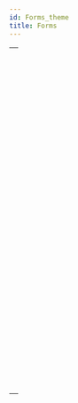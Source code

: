 ```yaml
---
id: Forms_theme
title: Forms
---
```



||
|---|
|[<!-- INCLUDE #_command_.Current form name.Syntax -->](../../commands-legacy/current-form-name.md)<br/>|
|[<!-- INCLUDE #_command_.Form.Syntax -->](../../commands/form.md)<br/>|
|[<!-- INCLUDE #_command_.FORM Convert to dynamic.Syntax -->](../../commands-legacy/form-convert-to-dynamic.md)<br/>|
|[<!-- INCLUDE #_command_.FORM FIRST PAGE.Syntax -->](../../commands-legacy/form-first-page.md)<br/>|
|[<!-- INCLUDE #_command_.FORM Get color scheme.Syntax -->](../../commands-legacy/form-get-color-scheme.md)<br/>|
|[<!-- INCLUDE #_command_.FORM Get current page.Syntax -->](../../commands-legacy/form-get-current-page.md)<br/>|
|[<!-- INCLUDE #_command_.FORM GET ENTRY ORDER.Syntax -->](../../commands-legacy/form-get-entry-order.md)<br/>|
|[<!-- INCLUDE #_command_.FORM GET HORIZONTAL RESIZING.Syntax -->](../../commands-legacy/form-get-horizontal-resizing.md)<br/>|
|[<!-- INCLUDE #_command_.FORM GET OBJECTS.Syntax -->](../../commands-legacy/form-get-objects.md)<br/>|
|[<!-- INCLUDE #_command_.FORM GET PROPERTIES.Syntax -->](../../commands-legacy/form-get-properties.md)<br/>|
|[<!-- INCLUDE #_command_.FORM GET VERTICAL RESIZING.Syntax -->](../../commands-legacy/form-get-vertical-resizing.md)<br/>|
|[<!-- INCLUDE #_command_.FORM GOTO PAGE.Syntax -->](../../commands-legacy/form-goto-page.md)<br/>|
|[<!-- INCLUDE #_command_.FORM LAST PAGE.Syntax -->](../../commands-legacy/form-last-page.md)<br/>|
|[<!-- INCLUDE #_command_.FORM LOAD.Syntax -->](../../commands/form-load.md)<br/>|
|[<!-- INCLUDE #_command_.FORM NEXT PAGE.Syntax -->](../../commands-legacy/form-next-page.md)<br/>|
|[<!-- INCLUDE #_command_.FORM PREVIOUS PAGE.Syntax -->](../../commands-legacy/form-previous-page.md)<br/>|
|[<!-- INCLUDE #_command_.FORM SCREENSHOT.Syntax -->](../../commands-legacy/form-screenshot.md)<br/>|
|[<!-- INCLUDE #_command_.FORM SET ENTRY ORDER.Syntax -->](../../commands-legacy/form-set-entry-order.md)<br/>|
|[<!-- INCLUDE #_command_.FORM SET HORIZONTAL RESIZING.Syntax -->](../../commands-legacy/form-set-horizontal-resizing.md)<br/>|
|[<!-- INCLUDE #_command_.FORM SET INPUT.Syntax -->](../../commands-legacy/form-set-input.md)<br/>|
|[<!-- INCLUDE #_command_.FORM SET OUTPUT.Syntax -->](../../commands-legacy/form-set-output.md)<br/>|
|[<!-- INCLUDE #_command_.FORM SET SIZE.Syntax -->](../../commands-legacy/form-set-size.md)<br/>|
|[<!-- INCLUDE #_command_.FORM SET VERTICAL RESIZING.Syntax -->](../../commands-legacy/form-set-vertical-resizing.md)<br/>|
|[<!-- INCLUDE #_command_.FORM UNLOAD.Syntax -->](../../commands-legacy/form-unload.md)<br/>|
